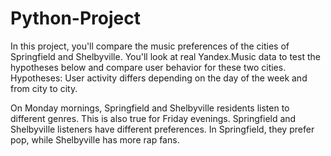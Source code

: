 # Python-Project
In this project, you'll compare the music preferences of the cities of Springfield and Shelbyville. You'll look at real Yandex.Music data to test the hypotheses below and compare user behavior for these two cities.
Hypotheses: User activity differs depending on the day of the week and from city to city.

On Monday mornings, Springfield and Shelbyville residents listen to different genres. This is also true for Friday evenings.
Springfield and Shelbyville listeners have different preferences. In Springfield, they prefer pop, while Shelbyville has more rap fans.

